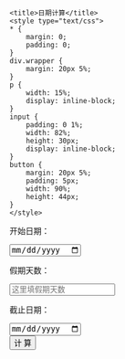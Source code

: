 <html>
<head>

	<title>日期计算</title>
	<style type="text/css">
	* {
		margin: 0;
		padding: 0;
	}
	div.wrapper {
		margin: 20px 5%;
	}
	p {
		width: 15%;
		display: inline-block;
	}
	input {
		padding: 0 1%;
		width: 82%;
		height: 30px;
		display: inline-block;
	}
	button {
		margin: 20px 5%;
		padding: 5px;
		width: 90%;
		height: 44px;
	}
	</style>
</head>
<body>

<div class="wrapper"><p>开始日期：</p><input id="begin-date-input" type="date" /></div>
<div class="wrapper"><p>假期天数：</p><input id="calculate-days" type="number" placeholder="这里填假期天数" /></div>
<div class="wrapper"><p>截止日期：</p><input id="end-date-input" type="date" ></div>
<button onclick="onClickCalculateButton()">计   算</button>

<script type="text/javascript">

	var beginDateInput = document.getElementById('begin-date-input');
	var calclulateDays = document.getElementById('calculate-days');
	var endDateInput = document.getElementById("end-date-input");
	
	window.onload = function () {
	
	}
	
	function onClickCalculateButton () {
		var beginValue = beginDateInput.value;
		var daysValue = calclulateDays.value;
		var endValue = endDateInput.value;
	
		if (beginValue && daysValue && endValue) 
		{
			alert("只能任意输入两个值");
		} 
		else if (beginValue && daysValue && !endValue) 
		{
			var bd = new Date(beginValue);
			var d = daysValue - 1;
			var s = bd.getTime() + 1000*60*60*24*d;
			var ed = new Date(s);
			endDateInput.value = getFormatDate(ed);
		}
		else if (beginValue && !daysValue && endValue) 
		{
			calclulateDays.value = getDateDiff(beginValue, endValue);
		} 
		else if (!beginValue && daysValue && endValue) 
		{
			var bd = new Date(endValue);
			var d = daysValue - 1;
			var s = bd.getTime() + 1000*60*60*24*-d;
			var ed = new Date(s);
			beginDateInput.value = getFormatDate(ed);
		} 
		else 
		{
			alert("任意输入两个值");
		}
	}
	
	function getFormatDate(date) {
		if (!date) date = new Date();
	    var seperator1 = "-";
	    var year = date.getFullYear();
	    var month = date.getMonth() + 1;
	    var strDate = date.getDate();
	    if (month >= 1 && month <= 9) {
	        month = "0" + month;
	    }
	    if (strDate >= 0 && strDate <= 9) {
	        strDate = "0" + strDate;
	    }
	    var currentdate = year + seperator1 + month + seperator1 + strDate;
	    return currentdate;
	}
	
	 function getDateDiff(sDate1, sDate2) {
	   var aDate, oDate1, oDate2, iDays;
	   aDate = sDate1.split("-");
	   oDate1 = new  Date(aDate[1] + '-' + aDate[2] + '-' + aDate[0]);
	   aDate = sDate2.split("-"); 
	   oDate2 = new Date(aDate[1] + '-' + aDate[2] + '-' + aDate[0]);
	   iDays = parseInt(Math.abs(oDate1  -  oDate2)  /  1000  /  60  /  60  /24); 
	   return iDays + 1;
	}
</script>

</body>
</html>